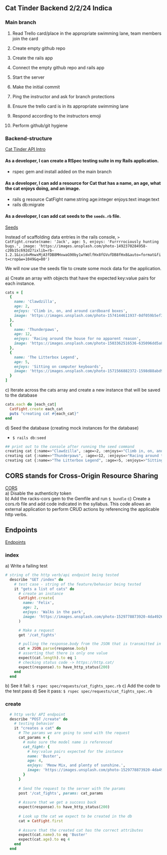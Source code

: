 ## Cat Tinder Backend 2/2/24 Indica

### Main branch
1. Read Trello card/place in the appropriate swimming lane, team members join the card

2. Create empty github repo

3. Create the rails app

4. Connect the empty github repo and rails app

5. Start the server

6. Make the initial commit

7. Ping the instructor and ask for branch protections

8. Ensure the trello card is in its appropriate swimming lane

9. Respond according to the instructors emoji

10. Perform github/git hygiene

### Backend-structure
[Cat Tinder API Intro](https://github.com/learn-academy-2023-india/syllabus/blob/main/cat-tinder/backend/api-intro.md)  

#### As a developer, I can create a RSpec testing suite in my Rails application.
- rspec gem and install added on the main branch

#### As a developer, I can add a resource for Cat that has a name, an age, what the cat enjoys doing, and an image.
- rails g resource CatFight name:string age:integer enjoys:text image:text
- rails db:migrate

#### As a developer, I can add cat seeds to the `seeds.rb` file.

[Seeds](https://github.com/learn-academy-2023-india/syllabus/blob/main/cat-tinder/backend/seeds.md)

Instead of scaffolding data entries in the rails console, 
`> CatFight.create(name: 'Jack', age: 5, enjoys: 'Furrrrociously hunting bugs.', image: 'https://images.unsplash.com/photo-1492370284958-c20b15c692d2?ixlib=rb-1.2.1&ixid=MnwxMjA3fDB8MHxwaG90by1wYWdlfHx8fGVufDB8fHx8&auto=format&fit=crop&w=1049&q=80')`  

We will now use the seeds file to create some mock data for the application.

a) Create an array with objects that have the expected key:value pairs for each instance. 
```rb
cats = [
  {
    name: 'Clawdzilla',
    age: 2,
    enjoys: 'Climb in, on, and around cardboard boxes',
    image: 'https://images.unsplash.com/photo-1574144611937-0df059b5ef3e?w=800&auto=format&fit=crop&q=60&ixlib=rb-4.0.3&ixid=M3wxMjA3fDB8MHxzZWFyY2h8N3x8Y2F0JTIwZmlnaHR8ZW58MHx8MHx8fDA%3D'
  },
  {
    name: 'Thunderpaws',
    age: 12,
    enjoys: 'Racing around the house for no apparent reason',
    image: 'https://images.unsplash.com/photo-1503362516536-635096dd5a80?w=800&auto=format&fit=crop&q=60&ixlib=rb-4.0.3&ixid=M3wxMjA3fDB8MHxzZWFyY2h8MTN8fGNhdCUyMGZpZ2h0fGVufDB8fDB8fHww'
  },
  {
    name: 'The Litterbox Legend',
    age: 5,
    enjoys: 'Sitting on computer keyboards',
    image: 'https://images.unsplash.com/photo-1571566882372-1598d88abd90?w=800&auto=format&fit=crop&q=60&ixlib=rb-4.0.3&ixid=M3wxMjA3fDB8MHxzZWFyY2h8MTF8fGNhdCUyMGZpZ2h0fGVufDB8fDB8fHww'
  }
]
```

c) Iterate across the cats array and create a new instance that will be saved to the database
```rb
cats.each do |each_cat|
  CatFight.create each_cat
  puts "creating cat #{each_cat}"
end
```

d) Seed the database (creating mock instances for the database)
- `$ rails db:seed`  
```bash
## print out to the console after running the seed command
creating cat {:name=>"Clawdzilla", :age=>2, :enjoys=>"Climb in, on, and around cardboard boxes", :image=>"https://images.unsplash.com/photo-1574144611937-0df059b5ef3e?w=800&auto=format&fit=crop&q=60&ixlib=rb-4.0.3&ixid=M3wxMjA3fDB8MHxzZWFyY2h8N3x8Y2F0JTIwZmlnaHR8ZW58MHx8MHx8fDA%3D"}
creating cat {:name=>"Thunderpaws", :age=>12, :enjoys=>"Racing around the house for no apparent reason", :image=>"https://images.unsplash.com/photo-1503362516536-635096dd5a80?w=800&auto=format&fit=crop&q=60&ixlib=rb-4.0.3&ixid=M3wxMjA3fDB8MHxzZWFyY2h8MTN8fGNhdCUyMGZpZ2h0fGVufDB8fDB8fHww"}
creating cat {:name=>"The Litterbox Legend", :age=>5, :enjoys=>"Sitting on computer keyboards", :image=>"https://images.unsplash.com/photo-1571566882372-1598d88abd90?w=800&auto=format&fit=crop&q=60&ixlib=rb-4.0.3&ixid=M3wxMjA3fDB8MHxzZWFyY2h8MTF8fGNhdCUyMGZpZ2h0fGVufDB8fDB8fHww"}
```

## CORS stands for Cross-Origin Resource Sharing  
[CORS](https://github.com/learn-academy-2023-india/syllabus/blob/main/cat-tinder/backend/api-cors.md)  
a) Disable the authenticity token  
b) Add the racks-cors gem to the Gemfile and run `$ bundle`
c) Create a cors.rb file and add code indicated in the syllabus. This code allows an external application to perform CRUD actions by referencing the applicable http verbs.  

## Endpoints
[Endpoints](https://github.com/learn-academy-2023-india/syllabus/blob/main/cat-tinder/backend/api-endpoints.md)

### index
a) Write a failing test  
```rb
# string of the http verb/api endpoint being tested
  describe "GET /index" do
    # test case - string of the feature/behavior being tested
    it "gets a list of cats" do
      # create an instance
      CatFight.create(
        name: 'Felix',
        age: 2,
        enjoys: 'Walks in the park',
        image: 'https://images.unsplash.com/photo-1529778873920-4da4926a72c2?ixlib=rb-1.2.1&ixid=MnwxMjA3fDB8MHxwaG90by1wYWdlfHx8fGVufDB8fHx8&auto=format&fit=crop&w=1036&q=80'
      )

      # Make a request
      get '/cat_fights'

      # pulling the response.body from the JSON that is transmitted in the response
      cat = JSON.parse(response.body)
      # asserting that there is only one value 
      expect(cat.length).to eq 1
      # checking status code -> https://http.cat/
      expect(response).to have_http_status(200)
    end
  end
```
b) See it fail: `$ rspec spec/requests/cat_fights_spec.rb` 
c) Add the code to the test pass
d) See it pass: `$ rspec spec/requests/cat_fights_spec.rb`

### create
```rb
  # http verb/ API endpoint
  describe "POST /create" do
    # testing behavior
    it "creates a cat" do
      # The params we are going to send with the request
      cat_params = {
        # make sure the model name is referenced
        cat_fight: {
          # key:value pairs expected for the instance
          name: 'Buster',
          age: 4,
          enjoys: 'Meow Mix, and plenty of sunshine.',
          image: 'https://images.unsplash.com/photo-1529778873920-4da4926a72c2?ixlib=rb-1.2.1&ixid=MnwxMjA3fDB8MHxwaG90by1wYWdlfHx8fGVufDB8fHx8&auto=format&fit=crop&w=1036&q=80'
        }
      }
  
      # Send the request to the server with the params
      post '/cat_fights', params: cat_params
  
      # Assure that we get a success back
      expect(response).to have_http_status(200)
  
      # Look up the cat we expect to be created in the db
      cat = CatFight.first
  
      # Assure that the created cat has the correct attributes
      expect(cat.name).to eq 'Buster'
      expect(cat.age).to eq 4
    end
  end
```